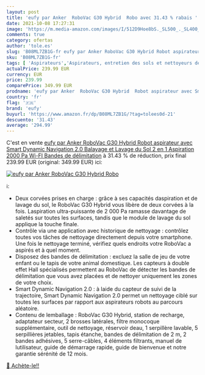```yaml
---
layout: post
title: 'eufy par Anker  RoboVac G30 Hybrid  Robo avec 31.43 % rabais '
date: 2021-10-08 17:27:31
image: 'https://m.media-amazon.com/images/I/512D9Hoe8bS._SL500_._SL400_.jpg'
comments: true
category: ofertas
author: 'tole.es'
slug: 'B08ML7ZB1G-fr eufy par Anker RoboVac G30 Hybrid Robot aspirateur avec...'
sku: 'B08ML7ZB1G-fr'
tags: [ 'Aspirateurs','Aspirateurs, entretien des sols et nettoyeurs de vitres','Cuisine et Maison','Robots aspirateurs','eufy', ]
actualPrice: 239.99 EUR
currency: EUR
price: 239.99
comparePrice: 349.99 EUR
prodname: 'eufy par Anker  RoboVac G30 Hybrid  Robot aspirateur avec Smart Dynamic Navigation 2.0  Balayage et Lavage du Sol 2 en 1  Aspiration 2000 Pa  Wi-FI  Bandes de délimitation'
country: 'fr'
flag: '🇫🇷'
brand: 'eufy'
buyurl: 'https://www.amazon.fr/dp/B08ML7ZB1G/?tag=tolees0d-21'
descuento: '31.43'
average: '294.99'
---
```


C'est en vente [eufy par Anker  RoboVac G30 Hybrid  Robot aspirateur avec Smart Dynamic Navigation 2.0  Balayage et Lavage du Sol 2 en 1  Aspiration 2000 Pa  Wi-FI  Bandes de délimitation](https://www.amazon.fr/dp/B08ML7ZB1G/?tag=tolees0d-21)  à  31.43 % de réduction, prix final  239.99 EUR (original: 349.99 EUR) ici:

[![eufy par Anker  RoboVac G30 Hybrid  Robo](https://m.media-amazon.com/images/I/512D9Hoe8bS._SL500_._SL400_.jpg)](https://www.amazon.fr/dp/B08ML7ZB1G/?tag=tolees0d-21)

ℹ️:

- Deux corvées prises en charge : grâce à ses capacités daspiration et de lavage du sol, le RoboVac G30 Hybrid vous libère de deux corvées à la fois. Laspiration ultra-puissante de 2 000 Pa ramasse davantage de saletés sur toutes les surfaces, tandis que le module de lavage du sol applique la touche finale.
- Contrôle via une application avec historique de nettoyage : contrôlez toutes vos tâches de nettoyage directement depuis votre smartphone. Une fois le nettoyage terminé, vérifiez quels endroits votre RoboVac a aspirés et à quel moment.
- Disposez des bandes de délimitation : excluez la salle de jeu de votre enfant ou le tapis de votre animal domestique. Les capteurs à double effet Hall spécialisés permettent au RoboVac de détecter les bandes de délimitation que vous avez placées et de nettoyer uniquement les zones de votre choix.
- Smart Dynamic Navigation 2.0 : à laide du capteur de suivi de la trajectoire, Smart Dynamic Navigation 2.0 permet un nettoyage ciblé sur toutes les surfaces par rapport aux aspirateurs robots au parcours aléatoire.
- Contenu de lemballage : RoboVac G30 Hybrid, station de recharge, adaptateur secteur, 2 brosses latérales, filtre monocoque supplémentaire, outil de nettoyage, réservoir deau, 1 serpillère lavable, 5 serpillières jetables, tapis étanche, bandes de délimitation de 2 m, 2 bandes adhésives, 5 serre-câbles, 4 éléments filtrants, manuel de lutilisateur, guide de démarrage rapide, guide de bienvenue et notre garantie sérénité de 12 mois.

[🛒 Achète-le!!](https://www.amazon.fr/dp/B08ML7ZB1G/?tag=tolees0d-21)
